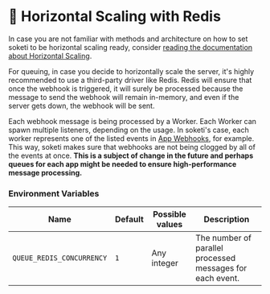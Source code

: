 # 🧠 Horizontal Scaling with Redis

In case you are not familiar with methods and architecture on how to set soketi to be horizontal scaling ready, consider [reading the documentation about Horizontal Scaling](../horizontal-scaling.md).

For queuing, in case you decide to horizontally scale the server, it's highly recommended to use a third-party driver like Redis. Redis will ensure that once the webhook is triggered, it will surely be processed because the message to send the webhook will remain in-memory, and even if the server gets down, the webhook will be sent.

Each webhook message is being processed by a Worker. Each Worker can spawn multiple listeners, depending on the usage. In soketi's case, each worker represents one of the listed events in [App Webhooks](../app-webhooks.md), for example. This way, soketi makes sure that webhooks are not being clogged by all of the events at once. **This is a subject of change in the future and perhaps queues for each app might be needed to ensure high-performance message processing.**

### Environment Variables

| Name                      | Default | Possible values | Description                                               |
| ------------------------- | ------- | --------------- | --------------------------------------------------------- |
| `QUEUE_REDIS_CONCURRENCY` | `1`     | Any integer     | The number of parallel processed messages for each event. |

